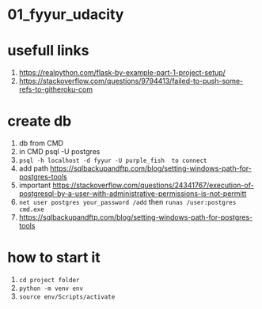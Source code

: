 # 01_fyyur_udacity


# usefull links

1. https://realpython.com/flask-by-example-part-1-project-setup/
2. https://stackoverflow.com/questions/9794413/failed-to-push-some-refs-to-githeroku-com


# create db

1.  db from CMD 
2.  in CMD psql -U postgres
3.  ```psql -h localhost -d fyyur -U purple_fish  to connect```
4.  add path https://sqlbackupandftp.com/blog/setting-windows-path-for-postgres-tools
5.  important https://stackoverflow.com/questions/24341767/execution-of-postgresql-by-a-user-with-administrative-permissions-is-not-permitt
6.  ```net user postgres your_password /add``` then ```runas /user:postgres cmd.exe```
7. https://sqlbackupandftp.com/blog/setting-windows-path-for-postgres-tools


# how to start it

1.  ```cd project folder```
2.  ``` python -m venv env ``` 
3.  ```source env/Scripts/activate```
